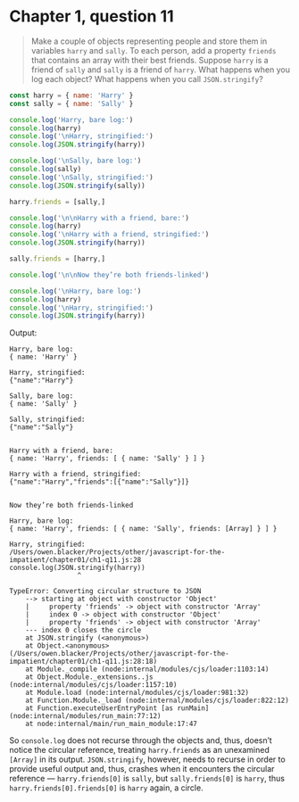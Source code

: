 # Chapter 1, question 11

> Make a couple of objects representing people and store them in variables `harry` and `sally`. To each person, add a property `friends` that contains an array with their best friends. Suppose `harry` is a friend of `sally` and `sally` is a friend of `harry`. What happens when you log each object? What happens when you call `JSON.stringify`?

```javascript
const harry = { name: 'Harry' }
const sally = { name: 'Sally' }

console.log('Harry, bare log:')
console.log(harry)
console.log('\nHarry, stringified:')
console.log(JSON.stringify(harry))

console.log('\nSally, bare log:')
console.log(sally)
console.log('\nSally, stringified:')
console.log(JSON.stringify(sally))

harry.friends = [sally,]

console.log('\n\nHarry with a friend, bare:')
console.log(harry)
console.log('\nHarry with a friend, stringified:')
console.log(JSON.stringify(harry))

sally.friends = [harry,]

console.log('\n\nNow they’re both friends-linked')

console.log('\nHarry, bare log:')
console.log(harry)
console.log('\nHarry, stringified:')
console.log(JSON.stringify(harry))
```

Output:

```text
Harry, bare log:
{ name: 'Harry' }

Harry, stringified:
{"name":"Harry"}

Sally, bare log:
{ name: 'Sally' }

Sally, stringified:
{"name":"Sally"}


Harry with a friend, bare:
{ name: 'Harry', friends: [ { name: 'Sally' } ] }

Harry with a friend, stringified:
{"name":"Harry","friends":[{"name":"Sally"}]}


Now they’re both friends-linked

Harry, bare log:
{ name: 'Harry', friends: [ { name: 'Sally', friends: [Array] } ] }

Harry, stringified:
/Users/owen.blacker/Projects/other/javascript-for-the-impatient/chapter01/ch1-q11.js:28
console.log(JSON.stringify(harry))
                 ^

TypeError: Converting circular structure to JSON
    --> starting at object with constructor 'Object'
    |     property 'friends' -> object with constructor 'Array'
    |     index 0 -> object with constructor 'Object'
    |     property 'friends' -> object with constructor 'Array'
    --- index 0 closes the circle
    at JSON.stringify (<anonymous>)
    at Object.<anonymous> (/Users/owen.blacker/Projects/other/javascript-for-the-impatient/chapter01/ch1-q11.js:28:18)
    at Module._compile (node:internal/modules/cjs/loader:1103:14)
    at Object.Module._extensions..js (node:internal/modules/cjs/loader:1157:10)
    at Module.load (node:internal/modules/cjs/loader:981:32)
    at Function.Module._load (node:internal/modules/cjs/loader:822:12)
    at Function.executeUserEntryPoint [as runMain] (node:internal/modules/run_main:77:12)
    at node:internal/main/run_main_module:17:47
```

So `console.log` does not recurse through the objects and, thus, doesn’t notice the circular reference, treating `harry.friends` as an unexamined `[Array]` in its output. `JSON.stringify`, however, needs to recurse in order to provide useful output and, thus, crashes when it encounters the circular reference — `harry.friends[0]` is `sally`, but `sally.friends[0]` is `harry`, thus `harry.friends[0].friends[0]` is `harry` again, a circle.
